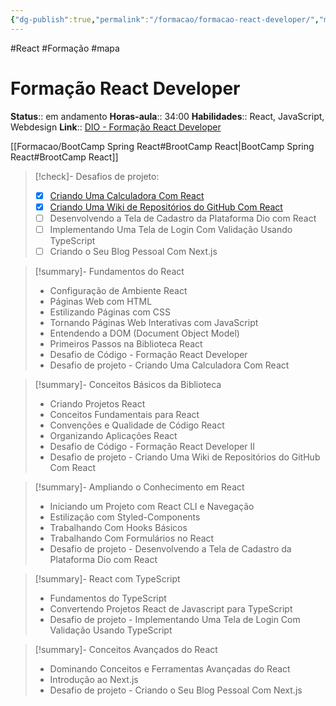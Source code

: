 ```yaml
---
{"dg-publish":true,"permalink":"/formacao/formacao-react-developer/","metatags":{"description":"Lista de disciplinas da formação"},"noteIcon":"default","updated":"2025-10-05T17:12:43.267-03:00"}
---
```


#React #Formação #mapa

# Formação React Developer

**Status**:: em andamento 
**Horas-aula**:: 34:00
**Habilidades**:: React, JavaScript, Webdesign
**Link**:: [DIO - Formação React Developer](https://web.dio.me/track/formacao-react-developers)

[[Formacao/BootCamp Spring React#BrootCamp React\|BootCamp Spring React#BrootCamp React]]

>[!check]- Desafios de projeto:
> - [x] [Criando Uma Calculadora Com React](https://github.com/jocile/calculadora)
> - [x] [Criando Uma Wiki de Repositórios do GitHub Com React](https://github.com/jocile/wiki-git)
> - [ ] Desenvolvendo a Tela de Cadastro da Plataforma Dio com React
> - [ ] Implementando Uma Tela de Login Com Validação Usando TypeScript
> - [ ] Criando o Seu Blog Pessoal Com Next.js

> [!summary]- Fundamentos do React
> - Configuração de Ambiente React
> - Páginas Web com HTML
> - Estilizando Páginas com CSS
> - Tornando Páginas Web Interativas com JavaScript
> - Entendendo a DOM (Document Object Model)
> - Primeiros Passos na Biblioteca React
> - Desafio de Código - Formação React Developer
> - Desafio de projeto - Criando Uma Calculadora Com React

> [!summary]- Conceitos Básicos da Biblioteca
> - Criando Projetos React
> - Conceitos Fundamentais para React
> - Convenções e Qualidade de Código React
> - Organizando Aplicações React
> - Desafio de Código - Formação React Developer II
> - Desafio de projeto - Criando Uma Wiki de Repositórios do GitHub Com React

> [!summary]- Ampliando o Conhecimento em React
> - Iniciando um Projeto com React CLI e Navegação
> - Estilização com Styled-Components
> - Trabalhando Com Hooks Básicos
> - Trabalhando Com Formulários no React
> - Desafio de projeto - Desenvolvendo a Tela de Cadastro da Plataforma Dio com React

> [!summary]- React com TypeScript
> - Fundamentos do TypeScript
> - Convertendo Projetos React de Javascript para TypeScript
> - Desafio de projeto - Implementando Uma Tela de Login Com Validação Usando TypeScript

> [!summary]- Conceitos Avançados do React
> - Dominando Conceitos e Ferramentas Avançadas do React
> - Introdução ao Next.js
> - Desafio de projeto - Criando o Seu Blog Pessoal Com Next.js
